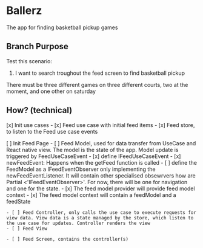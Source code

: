 # Ballerz
The app for finding basketball pickup games

## Branch Purpose
Test this scenario: 
1) I want to search troughout the feed screen to find basketball pickup


There must be three different games on three different courts, two at the moment, and one other on saturday


## How? (technical)

[x] Init use cases
    - [x] Feed use case with initial feed items
    - [x] Feed store, to listen to the Feed use case events
        
[ ] Init Feed Page
    - [ ] Feed Model, used for data transfer from UseCase and React native view. The model is the state of the app. Model update is triggered by FeedUseCaseEvent
        - [x] define IFeedUseCaseEvent
            - [x] newFeedEvent: Happens when the getFeed function is called
        - [ ] define the FeedModel as a IFeedEventObserver only implementing the newFeedEventListener. It will contain other specialised obsewrvers how are Partial <'IFeedEventObserver>'. For now, there will be one for navigation and one for the state.
            - [x] The feed model provider will provide feed model context
                - [x] The feed model context will contain a feedModel and a feedState

    - [ ] Feed Controller, only calls the use case to execute requests for view data. View data is a state managed by the store, which listen to the use case for updates. Controller renders the view
    - [ ] Feed View

    - [ ] Feed Screen, contains the controller(s)


